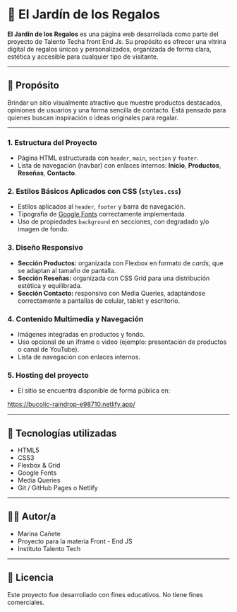 # 🌸 El Jardín de los Regalos

**El Jardín de los Regalos** es una página web desarrollada como parte del proyecto de Talento Techa front End Js. Su propósito es ofrecer una vitrina digital de regalos únicos y personalizados, organizada de forma clara, estética y accesible para cualquier tipo de visitante.

---

## 🎯 Propósito

Brindar un sitio visualmente atractivo que muestre productos destacados, opiniones de usuarios y una forma sencilla de contacto. Está pensado para quienes buscan inspiración o ideas originales para regalar.

---

### 1. Estructura del Proyecto
- Página HTML estructurada con `header`, `main`, `section` y `footer`.
- Lista de navegación (navbar) con enlaces internos: **Inicio**, **Productos**, **Reseñas**, **Contacto**.

### 2. Estilos Básicos Aplicados con CSS (`styles.css`)
- Estilos aplicados al `header`, `footer` y barra de navegación.
- Tipografía de [Google Fonts](https://fonts.google.com/) correctamente implementada.
- Uso de propiedades `background` en secciones, con degradado y/o imagen de fondo.

### 3. Diseño Responsivo
- **Sección Productos:** organizada con Flexbox en formato de *cards*, que se adaptan al tamaño de pantalla.
- **Sección Reseñas:** organizada con CSS Grid para una distribución estética y equilibrada.
- **Sección Contacto:** responsiva con Media Queries, adaptándose correctamente a pantallas de celular, tablet y escritorio.

### 4. Contenido Multimedia y Navegación
- Imágenes integradas en productos y fondo.
- Uso opcional de un iframe o video (ejemplo: presentación de productos o canal de YouTube).
- Lista de navegación con enlaces internos.

### 5. Hosting del proyecto
- El sitio se encuentra disponible de forma pública en:

https://bucolic-raindrop-e98710.netlify.app/


---

## 🧩 Tecnologías utilizadas

- HTML5
- CSS3
- Flexbox & Grid
- Google Fonts
- Media Queries
- Git / GitHub Pages o Netlify

---

## 👩‍💻 Autor/a

- Marina Cañete
- Proyecto para la materia Front - End JS
- Instituto Talento Tech

---

## 📝 Licencia

Este proyecto fue desarrollado con fines educativos. No tiene fines comerciales.

